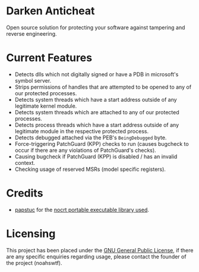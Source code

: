 # Darken Anticheat
Open source solution for protecting your software against tampering and reverse engineering.

# Current Features
- Detects dlls which not digitally signed or have a PDB in microsoft's symbol server.
- Strips permissions of handles that are attempted to be opened to any of our protected processes.
- Detects system threads which have a start address outside of any legitimate kernel module.
- Detects system threads which are attached to any of our protected processes.
- Detects process threads which have a start address outside of any legitimate module in the respective protected process.
- Detects debugged attached via the PEB's `BeingDebugged` byte.
- Force-triggering PatchGuard (KPP) checks to run (causes bugcheck to occur if there are any violations of PatchGuard's checks).
- Causing bugcheck if PatchGuard (KPP) is disabled / has an invalid context.
- Checking usage of reserved MSRs (model specific registers).

# Credits
- [papstuc](https://github.com/papstuc) for the [nocrt portable executable library used](https://github.com/papstuc/nocrt_portable_executable).

# Licensing
This project has been placed under the [GNU General Public License](LICENSE), if there are any specific enquiries regarding usage, please contact the founder of the project (noahswtf).